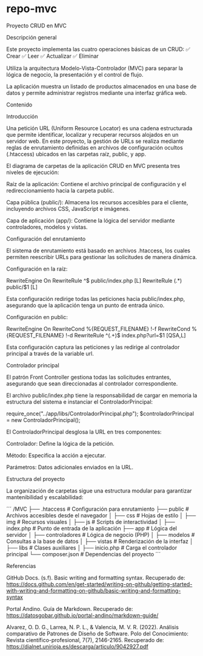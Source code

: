 # repo-mvc

Proyecto CRUD en MVC

Descripción general

Este proyecto implementa las cuatro operaciones básicas de un CRUD:
✅ Crear
✅ Leer
✅ Actualizar
✅ Eliminar

Utiliza la arquitectura Modelo-Vista-Controlador (MVC) para separar la lógica de negocio, la presentación y el control de flujo.

La aplicación muestra un listado de productos almacenados en una base de datos y permite administrar registros mediante una interfaz gráfica web.



Contenido



Introducción

Una petición URL (Uniform Resource Locator) es una cadena estructurada que permite identificar, localizar y recuperar recursos alojados en un servidor web. En este proyecto, la gestión de URLs se realiza mediante reglas de enrutamiento definidas en archivos de configuración ocultos (.htaccess) ubicados en las carpetas raíz, public, y app.

El diagrama de carpetas de la aplicación CRUD en MVC presenta tres niveles de ejecución:

Raíz de la aplicación: Contiene el archivo principal de configuración y el redireccionamiento hacia la carpeta public.

Capa pública (public/): Almacena los recursos accesibles para el cliente, incluyendo archivos CSS, JavaScript e imágenes.

Capa de aplicación (app/): Contiene la lógica del servidor mediante controladores, modelos y vistas.



Configuración del enrutamiento

El sistema de enrutamiento está basado en archivos .htaccess, los cuales permiten reescribir URLs para gestionar las solicitudes de manera dinámica.

Configuración en la raíz:

RewriteEngine On
RewriteRule ^$ public/index.php [L]
RewriteRule (.*) public/$1 [L]

Esta configuración redirige todas las peticiones hacia public/index.php, asegurando que la aplicación tenga un punto de entrada único.

Configuración en public:

RewriteEngine On
RewriteCond %{REQUEST_FILENAME} !-f
RewriteCond %{REQUEST_FILENAME} !-d
RewriteRule ^(.+)$ index.php?url=$1 [QSA,L]

Esta configuración captura las peticiones y las redirige al controlador principal a través de la variable url.



Controlador principal

El patrón Front Controller gestiona todas las solicitudes entrantes, asegurando que sean direccionadas al controlador correspondiente.

El archivo public/index.php tiene la responsabilidad de cargar en memoria la estructura del sistema e instanciar el ControladorPrincipal:

require_once("../app/libs/ControladorPrincipal.php");
$controladorPrincipal = new ControladorPrincipal();

El ControladorPrincipal desglosa la URL en tres componentes:

Controlador: Define la lógica de la petición.

Método: Especifica la acción a ejecutar.

Parámetros: Datos adicionales enviados en la URL.



Estructura del proyecto

La organización de carpetas sigue una estructura modular para garantizar mantenibilidad y escalabilidad:

´´´
/MVC
 ├── .htaccess         # Configuración para enrutamiento
 ├── public            # Archivos accesibles desde el navegador
 │      ├── css        # Hojas de estilo
 │      ├── img        # Recursos visuales
 │      ├── js         # Scripts de interactividad
 │      ├── index.php  # Punto de entrada de la aplicación
 ├── app               # Lógica del servidor
 │      ├── controladores   # Lógica de negocio (PHP)
 │      ├── modelos         # Consultas a la base de datos
 │      ├── vistas          # Renderización de la interfaz
 │      ├── libs            # Clases auxiliares
 │      ├── inicio.php      # Carga el controlador principal
 └── composer.json     # Dependencias del proyecto
´´´


Referencias

GitHub Docs. (s.f). Basic writing and formatting syntax. Recuperado de: https://docs.github.com/en/get-started/writing-on-github/getting-started-with-writing-and-formatting-on-github/basic-writing-and-formatting-syntax

Portal Andino. Guía de Markdown. Recuperado de: https://datosgobar.github.io/portal-andino/markdown-guide/

Alvarez, O. D. G., Larrea, N. P. L., & Valencia, M. V. R. (2022). Análisis comparativo de Patrones de Diseño de Software. Polo del Conocimiento: Revista científico-profesional, 7(7), 2146-2165. Recuperado de: https://dialnet.unirioja.es/descarga/articulo/9042927.pdf